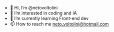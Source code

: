 - 👋 Hi, I’m @netovoltolini
- 👀 I’m interested in coding and IA
- 🌱 I’m currently learning Front-end dev
- 📫 How to reach me neto_voltolini@hotmail.com

<!---
netovoltolini/netovoltolini is a ✨ special ✨ repository because its `README.md` (this file) appears on your GitHub profile.
You can click the Preview link to take a look at your changes.
--->
